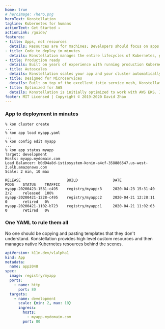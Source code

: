 ```yaml
---
home: true
# heroImage: /hero.png
heroText: Konstellation
tagline: Kubernetes for humans
actionText: Get Started →
actionLink: /guide/
features:
- title: Apps, not resources
  details: Resources are for machines; Developers should focus on apps. A single app.yaml captures everything that's needed to host your app. Konstellation takes care of all the rest.
- title: Code to deploy in minutes
  details: Konstellation manages the entire lifecycles of Kubernetes, giving you a heroku-like experience on your own infrastructure. New apps are deployed in minutes with minimal configuration.
- title: Production ready
  details: Built on years of experience with running production Kubernetes clusters. Konstellation uses the best of breed components to provide an integrated stack
- title: Autoscales
  details: Konstellation scales your app and your cluster automatically depends on traffic. Define your desired resource utilization and the rest is taken care of automatically.
- title: Designed for Microservices
  details: Built on top of the excellent istio service mesh, Konstellation gives you advanced controls over different versions of your apps. It lets you peek into the traffic flow and troubleshoot issues early on.
- title: Optimized for AWS
  details: Konstellation is initially optimized to work with AWS EKS. It utilizes native ALB load balancers to automatically terminate SSL traffic
footer: MIT Licensed | Copyright © 2019-2020 David Zhao
---
```

### App to deployment in minutes
```
% kon cluster create
...
% kon app load myapp.yaml
...
% kon config edit myapp
...
% kon app status myapp
Target: development
Hosts: myapp.mydomain.com
Load Balancer: b0d94a8d-istiosystem-konin-a4cf-358886547.us-west-2.elb.amazonaws.com
Scale: 2 min, 10 max

RELEASE                     BUILD                DATE                   PODS    STATUS    TRAFFIC
myapp-20200423-1531-c495    registry/myapp:3     2020-04-23 15:31:40    2/2     released  100%
myapp-20200421-1228-c495    registry/myapp:2     2020-04-21 12:28:11    0       retired   0%
myapp-20200421-1102-b723    registry/myapp:1     2020-04-21 11:02:03    0       retired   0%
```

### One YAML to rule them all
No one should be copying and pasting templates that they don't understand. Konstellation provides high level custom resources and then manages native Kubernetes resources behind the scenes.
```yaml
apiVersion: k11n.dev/v1alpha1
kind: App
metadata:
  name: app2048
spec:
  image: registry/myapp
  ports:
    - name: http
      port: 80
  targets:
    - name: development
      scale: {min: 2, max: 10}
      ingress:
        hosts:
          - myapp.mydomain.com
        port: 80
```